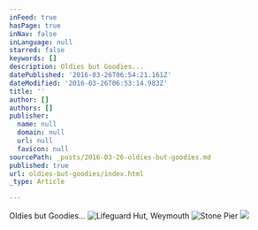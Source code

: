 ```yaml
---
inFeed: true
hasPage: true
inNav: false
inLanguage: null
starred: false
keywords: []
description: Oldies but Goodies...
datePublished: '2016-03-26T06:54:21.161Z'
dateModified: '2016-03-26T06:53:14.983Z'
title: ''
author: []
authors: []
publisher:
  name: null
  domain: null
  url: null
  favicon: null
sourcePath: _posts/2016-03-26-oldies-but-goodies.md
published: true
url: oldies-but-goodies/index.html
_type: Article

---
```

Oldies but Goodies...
![Lifeguard Hut, Weymouth](https://the-grid-user-content.s3-us-west-2.amazonaws.com/817bd2df-4a26-40b0-8663-b75f917d1d52.jpg)
![Stone Pier](https://the-grid-user-content.s3-us-west-2.amazonaws.com/edde0f09-d708-4cfe-8170-0f9838e0ac31.jpg)
![](https://the-grid-user-content.s3-us-west-2.amazonaws.com/61543e21-ddc9-45f1-8c13-19e25c43dfee.jpg)